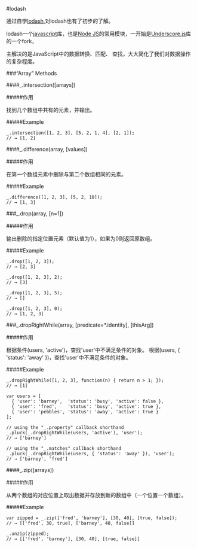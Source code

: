 #lodash

通过自学[lodash](),对lodash也有了初步的了解。

lodash一个[javascript]()库，也是[Node JS]()的常用模块，一开始是[Underscore.js]()库的一个fork，

主解决的是JavaScript中的数据转换、匹配、 查找，大大简化了我们对数据操作的复杂程度。

###“Array” Methods

####_.intersection([arrays])

#####作用

找到几个数组中共有的元素，并输出。

#####Example

```
_.intersection([1, 2, 3], [5, 2, 1, 4], [2, 1]);  
// → [1, 2]
```

####_.difference(array, [values])

#####作用

在第一个数组元素中删除与第二个数组相同的元素。

#####Example

```
_.difference([1, 2, 3], [5, 2, 10]);  
// → [1, 3]  
```

###_.drop(array, [n=1])

#####作用

输出删除的指定位置元素（默认值为1），如果为0则返回原数组。

#####Example

```
_.drop([1, 2, 3]);  
// → [2, 3]  

_.drop([1, 2, 3], 2);  
// → [3]  

_.drop([1, 2, 3], 5);  
// → []  

_.drop([1, 2, 3], 0);  
// → [1, 2, 3]  
```

###_.dropRightWhile(array, [predicate=*.identity], [thisArg])

#####作用

根据条件(users, 'active')，查找'user'中不满足条件的对象。 根据(users, { 'status': 'away' })，查找'user'中不满足条件的对象。

#####Example

```
_.dropRightWhile([1, 2, 3], function(n) { return n > 1; });  
// → [1]  

var users = [  
  { 'user': 'barney',  'status': 'busy', 'active': false },  
  { 'user': 'fred',    'status': 'busy', 'active': true },  
  { 'user': 'pebbles', 'status': 'away', 'active': true }  
];  

// using the "_.property" callback shorthand  
_.pluck(_.dropRightWhile(users, 'active'), 'user');  
// → ['barney']  

// using the "_.matches" callback shorthand  
_.pluck(_.dropRightWhile(users, { 'status': 'away' }), 'user');  
// → ['barney', 'fred']  
```

####_.zip([arrays])

#####作用

从两个数组的对应位置上取出数据并存放到新的数组中（一个位置一个数组）。

#####Example

```
var zipped = _.zip(['fred', 'barney'], [30, 40], [true, false]);  
// → [['fred', 30, true], ['barney', 40, false]]  

_.unzip(zipped);  
// → [['fred', 'barney'], [30, 40], [true, false]]  
```
